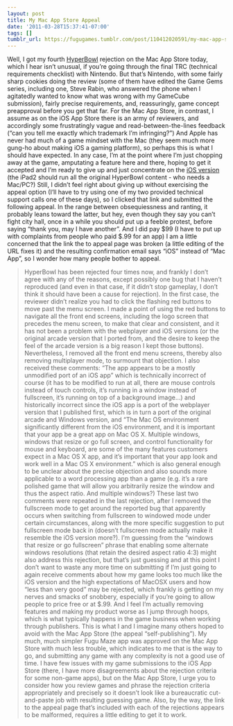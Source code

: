 ```yaml
---
layout: post
title: My Mac App Store Appeal
date: '2011-03-28T15:37:41-07:00'
tags: []
tumblr_url: https://fugugames.tumblr.com/post/110412020591/my-mac-app-store-appeal
---
```

Well, I got my fourth [HyperBowl](http://hyperbowl3d.com/) rejection on the Mac App Store today, which I hear isn’t unusual, if you’re going through the final TRC (technical requirements checklist) with Nintendo. But that’s Nintendo, with some fairly sharp cookies doing the review (some of them have edited the Game Gems series, including one, Steve Rabin, who answered the phone when I agitatedly wanted to know what was wrong with my GameCube submission), fairly precise requirements, and, reassuringly, game concept preapproval before you get that far. For the Mac App Store, in contrast, I assume as on the iOS App Store there is an army of reviewers, and accordingly some frustratingly vague and read-between-the-lines feedback (“can you tell me exactly which trademark I’m infringing?”) And Apple has never had much of a game mindset with the Mac (they seem much more gung-ho about making iOS a gaming platform), so perhaps this is what I should have expected. In any case, I’m at the point where I’m just chopping away at the game, amputating a feature here and there, hoping to get it accepted and I’m ready to give up and just concentrate on the [iOS version](http://itunes.apple.com/us/app/hyperbowl/id344209253?mt=8) (the iPad2 should run all the original HyperBowl content - who needs a Mac/PC?) Still, I didn’t feel right about giving up without exercising the appeal option (I’ll have to try using one of my two provided technical support calls one of these days), so I clicked that link and submitted the following appeal. In the range between obsequiessness and ranting, it probably leans toward the latter, but hey, even though they say you can’t fight city hall, once in a while you should put up a feeble protest, before saying “thank you, may I have another”. And I did pay $99 (I have to put up with complaints from people who paid $.99 for an app) I am a little concerned that the link the to appeal page was broken (a little editing of the URL fixes it) and the resulting confirmation email says “iOS” instead of “Mac App”, so I wonder how many people bother to appeal.

> HyperBowl has been rejected four times now, and frankly I don’t agree with any of the reasons, except possibly one bug that I haven’t reproduced (and even in that case, if it didn’t stop gameplay, I don’t think it should have been a cause for rejection). In the first case, the reviewer didn’t realize you had to click the flashing red buttons to move past the menu screen. I made a point of using the red buttons to navigate all the front end screens, including the logo screen that precedes the menu screen, to make that clear and consistent, and it has not been a problem with the webplayer and iOS versions (or the original arcade version that I ported from, and the desire to keep the feel of the arcade version is a big reason I kept those buttons). Nevertheless, I removed all the front end menu screens, thereby also removing multiplayer mode, to surmount that objection. I also received these comments: “The app appears to be a mostly unmodified port of an iOS app” which is technically incorrect of course (it has to be modified to run at all, there are mouse controls instead of touch controls, it’s running in a window instead of fullscreen, it’s running on top of a background image…) and historically incorrect since the iOS app is a port of the webplayer version that I published first, which is in turn a port of the original arcade and Windows version, and “The Mac OS environment significantly different from the iOS environment, and it is important that your app be a great app on Mac OS X. Multiple windows, windows that resize or go full screen, and control functionality for mouse and keyboard, are some of the many features customers expect in a Mac OS X app, and it’s important that your app look and work well in a Mac OS X environment.” which is also general enough to be unclear about the precise objection and also sounds more applicable to a word processing app than a game (e.g. it’s a rare polished game that will allow you arbitrarily resize the window and thus the aspect ratio. And multiple windows?) These last two comments were repeated in the last rejection, after I removed the fullscreen mode to get around the reported bug that apparently occurs when switching from fullscreen to windowed mode under certain circumstances, along with the more specific suggestion to put fullscreen mode back in (doesn’t fullscreen mode actually make it resemble the iOS version more?). I’m guessing from the “windows that resize or go fullscreen” phrase that enabling some alternate windows resolutions (that retain the desired aspect ratio 4:3) might also address this rejection, but that’s just guessing and at this point I don’t want to waste any more time on submitting if I’m just going to again receive comments about how my game looks too much like the iOS version and the high expectations of MacOSX users and how “less than very good” may be rejected, which frankly is getting on my nerves and smacks of snobbery, especially if you’re going to allow people to price free or at $.99. And I feel I’m actually removing features and making my product worse as I jump through hoops, which is what typically happens in the game business when working through publishers. This is what I and I imagine many others hoped to avoid with the Mac App Store (the appeal “self-publishing”). My much, much simpler Fugu Maze app was approved on the Mac App Store with much less trouble, which indicates to me that is the way to go, and submitting any game with any complexity is not a good use of time. I have few issues with my game submissions to the iOS App Store (there, I have more disagreements about the rejection criteria for some non-game apps), but on the Mac App Store, I urge you to consider how you review games and phrase the rejection criteria appropriately and precisely so it doesn’t look like a bureaucratic cut-and-paste job with resulting guessing game. Also, by the way, the link to the appeal page that’s included with each of the rejections appears to be malformed, requires a little editing to get it to work.

